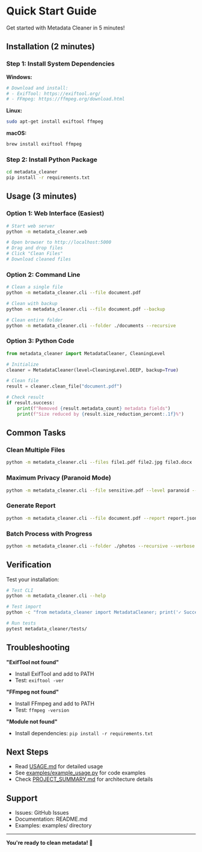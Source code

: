 # Quick Start Guide

Get started with Metadata Cleaner in 5 minutes!

## Installation (2 minutes)

### Step 1: Install System Dependencies

**Windows:**
```bash
# Download and install:
# - ExifTool: https://exiftool.org/
# - FFmpeg: https://ffmpeg.org/download.html
```

**Linux:**
```bash
sudo apt-get install exiftool ffmpeg
```

**macOS:**
```bash
brew install exiftool ffmpeg
```

### Step 2: Install Python Package

```bash
cd metadata_cleaner
pip install -r requirements.txt
```

## Usage (3 minutes)

### Option 1: Web Interface (Easiest)

```bash
# Start web server
python -m metadata_cleaner.web

# Open browser to http://localhost:5000
# Drag and drop files
# Click "Clean Files"
# Download cleaned files
```

### Option 2: Command Line

```bash
# Clean a single file
python -m metadata_cleaner.cli --file document.pdf

# Clean with backup
python -m metadata_cleaner.cli --file document.pdf --backup

# Clean entire folder
python -m metadata_cleaner.cli --folder ./documents --recursive
```

### Option 3: Python Code

```python
from metadata_cleaner import MetadataCleaner, CleaningLevel

# Initialize
cleaner = MetadataCleaner(level=CleaningLevel.DEEP, backup=True)

# Clean file
result = cleaner.clean_file("document.pdf")

# Check result
if result.success:
    print(f"Removed {result.metadata_count} metadata fields")
    print(f"Size reduced by {result.size_reduction_percent:.1f}%")
```

## Common Tasks

### Clean Multiple Files
```bash
python -m metadata_cleaner.cli --files file1.pdf file2.jpg file3.docx
```

### Maximum Privacy (Paranoid Mode)
```bash
python -m metadata_cleaner.cli --file sensitive.pdf --level paranoid --backup
```

### Generate Report
```bash
python -m metadata_cleaner.cli --file document.pdf --report report.json
```

### Batch Process with Progress
```bash
python -m metadata_cleaner.cli --folder ./photos --recursive --verbose
```

## Verification

Test your installation:

```bash
# Test CLI
python -m metadata_cleaner.cli --help

# Test import
python -c "from metadata_cleaner import MetadataCleaner; print('✓ Success!')"

# Run tests
pytest metadata_cleaner/tests/
```

## Troubleshooting

**"ExifTool not found"**
- Install ExifTool and add to PATH
- Test: `exiftool -ver`

**"FFmpeg not found"**
- Install FFmpeg and add to PATH
- Test: `ffmpeg -version`

**"Module not found"**
- Install dependencies: `pip install -r requirements.txt`

## Next Steps

- Read [USAGE.md](USAGE.md) for detailed usage
- See [examples/example_usage.py](examples/example_usage.py) for code examples
- Check [PROJECT_SUMMARY.md](PROJECT_SUMMARY.md) for architecture details

## Support

- Issues: GitHub Issues
- Documentation: README.md
- Examples: examples/ directory

---

**You're ready to clean metadata! 🎉**
